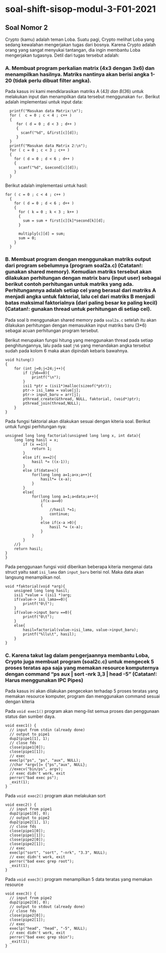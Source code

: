# soal-shift-sisop-modul-3-F01-2021



## Soal Nomor 2
Crypto (kamu) adalah teman Loba. Suatu pagi, Crypto melihat Loba yang sedang kewalahan mengerjakan tugas dari bosnya. Karena Crypto adalah orang yang sangat menyukai tantangan, dia ingin membantu Loba mengerjakan tugasnya. Detil dari tugas tersebut adalah:

### A. Membuat program perkalian matrix (4x3 dengan 3x6) dan menampilkan hasilnya. Matriks nantinya akan berisi angka 1-20 (tidak perlu dibuat filter angka).

Pada kasus ini kami mendklarasikan matriks A (4*3) dan B(3*6) untuk melakukan input dan menampilkan data tersebut menggunakan `for`. 
Berikut adalah implementasi untuk input data:
```
  printf("Masukan data Matrix:\n");
  for (  c = 0 ; c < 4 ; c++ )
  {
     for ( d = 0 ; d < 3 ; d++ )
     {
       scanf("%d", &first[c][d]);
     }
  }
  printf("Masukan data Matrix 2:\n");
  for ( c = 0 ; c < 3 ; c++ )
  {
    for ( d = 0 ; d < 6 ; d++ )
    {
      scanf("%d", &second[c][d]);
    }
  }
```


Berikut adalah implementasi untuk hasil:

```
for ( c = 0 ; c < 4 ; c++ )
  {
    for ( d = 0 ; d < 6 ; d++ )
    {
      for ( k = 0 ; k < 3 ; k++ )
      {
        sum = sum + first[c][k]*second[k][d];
      }
 
      multiply[c][d] = sum;
      sum = 0;
    }
  }
```

### B. Membuat program dengan menggunakan matriks output dari program sebelumnya (program soal2a.c) (Catatan!: gunakan shared memory). Kemudian matriks tersebut akan dilakukan perhitungan dengan matrix baru (input user) sebagai berikut contoh perhitungan untuk matriks yang ada. Perhitungannya adalah setiap cel yang berasal dari matriks A menjadi angka untuk faktorial, lalu cel dari matriks B menjadi batas maksimal faktorialnya (dari paling besar ke paling kecil) (Catatan!: gunakan thread untuk perhitungan di setiap cel).

Pada soal b menggunakan shared memory pada `soal2a.c` setelah itu akan dilakukan perhitungan dengan memasukkan input matriks baru (3*6) sebagai acuan perhitungan program tersebut.

Berikut merupakan fungsi hitung yang menggunakan thread pada setiap penghitungannya, lalu pada saat `j%6` yang menandakan angka tersebut sudah pada kolom 6 maka akan dipindah kebaris bawahnya.
```
void hitung()
{
    for (int j=0;j<24;j++){
        if (j%6==0){
            printf("\n");
        }
        isi1 *ptr = (isi1*)malloc(sizeof(*ptr));
        ptr-> isi_lama = value[j];
        ptr-> input_baru = arr[j];
        pthread_create(&thread, NULL, faktorial, (void*)ptr); 
        pthread_join(thread,NULL);
    }
}
```
Pada fungsi faktorial akan dilakukan sesuai dengan kiteria soal.
Berikut untuk fungsi perhitungan nya:
```
unsigned long long factorial(unsigned long long x, int data){  
    long long hasil = x;
        if (x ==1){
            return 1;
        }
        else if( x==2){
            hasil *= ((x-1));
        }
        else if(data>x){
            for(long long a=1;a<x;a++){
                hasil*= (x-a);
            }
        }
        else{
            for(long long a=1;a<data;a++){
                if(x-a==0)
                {
                    //hasil *=1;
                    continue;
                }
                else if(x-a >0){
                    hasil *= (x-a);
                }
            }
        }
    //}
    return hasil;
}
}
```
Pada penggunaan fungsi void diberikan beberapa kiteria mengenai data struct yaitu saat `isi_lama` dan `input_baru` berisi nol. Maka data akan langsung menampilkan nol.
```
void *faktorial(void *arg){
    unsigned long long hasil;
    isi1 *value = (isi1 *)arg;
    if(value-> isi_lama==0){
        printf("0\t");
    }    
    if(value->input_baru ==0){
        printf("0\t");
    }
    else{
        hasil=factorial(value->isi_lama, value->input_baru);
        printf("%llu\t", hasil);
    }
}
```

### C. Karena takut lag dalam pengerjaannya membantu Loba, Crypto juga membuat program (soal2c.c) untuk mengecek 5 proses teratas apa saja yang memakan resource komputernya dengan command “ps aux | sort -nrk 3,3 | head -5” (Catatan!: Harus menggunakan IPC Pipes)

Pada kasus ini akan dilakukan pengecekan terhadap 5 proses teratas yang memakan resource komputer, program dan menggunakan command sesuai dengan kiteria

Pada `void exec1()` program akan meng-list semua proses dan penggunaan status dan sumber daya.
```
void exec1() {
  // input from stdin (already done)
  // output to pipe1
  dup2(pipe1[1], 1);
  // close fds
  close(pipe1[0]);
  close(pipe1[1]);
  // exec
  execlp("ps", "ps", "aux", NULL);
  //char *argv[]= {"ps","aux", NULL};
  //execv("bin/ps", argv);
  // exec didn't work, exit
  perror("bad exec ps");
  _exit(1);
}
```
Pada `void exec2()` program akan melakukan sort
```
void exec2() {
  // input from pipe1
  dup2(pipe1[0], 0);
  // output to pipe2
  dup2(pipe2[1], 1);
  // close fds
  close(pipe1[0]);
  close(pipe1[1]);
  close(pipe2[0]);
  close(pipe2[1]);
  // exec
  execlp("sort", "sort", "-nrk", "3.3", NULL);
  // exec didn't work, exit
  perror("bad exec grep root");
  _exit(1);
}
```
Pada `void exec3()` program menampilkan 5 data teratas yang memakan resource
```
void exec3() {
  // input from pipe2
  dup2(pipe2[0], 0);
  // output to stdout (already done)
  // close fds
  close(pipe2[0]);
  close(pipe2[1]);
  // exec
  execlp("head", "head", "-5", NULL);
  // exec didn't work, exit
  perror("bad exec grep sbin");
  _exit(1);
}
```
